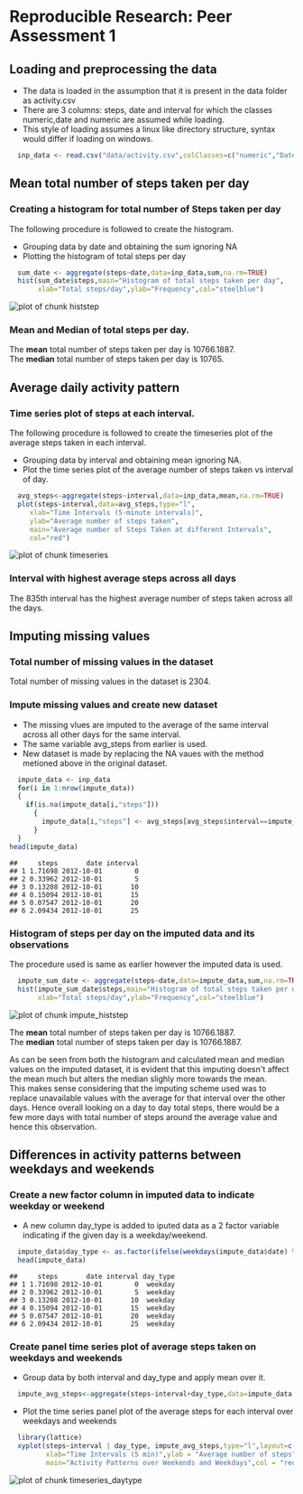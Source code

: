 # Reproducible Research: Peer Assessment 1


## Loading and preprocessing the data
* The data is loaded in the assumption that it is present in the data folder as activity.csv
* There are 3 columns: steps, date and interval  for which the classes numeric,date
and numeric are assumed while loading.
* This style of loading assumes a linux like directory structure,
 syntax would differ if loading on windows.

```r
  inp_data <- read.csv("data/activity.csv",colClasses=c("numeric","Date","numeric"))
```


## Mean total number of steps taken per day
### Creating a histogram for total number of Steps taken per day
The following procedure is followed to create the histogram.  
* Grouping data by date and obtaining the sum ignoring NA
* Plotting the histogram of total steps per day


```r
  sum_date <- aggregate(steps~date,data=inp_data,sum,na.rm=TRUE)
  hist(sum_date$steps,main="Histogram of total steps taken per day",
       xlab="Total steps/day",ylab="Frequency",col="steelblue")
```

![plot of chunk histstep](figure/histstep.png) 

### Mean and Median of total steps per day.  
The __mean__ total number of steps taken per day is 10766.1887.  
The __median__ total number of steps taken per day is 10765.

## Average daily activity pattern
### Time series plot of steps at each interval.  
The following procedure is followed to create the timeseries plot of the average steps 
taken in each interval.
* Grouping data by interval and obtaining mean ignoring NA.  
* Plot the time series plot of the average number of steps taken vs interval of day.


```r
  avg_steps<-aggregate(steps~interval,data=inp_data,mean,na.rm=TRUE)
  plot(steps~interval,data=avg_steps,type="l",
     xlab="Time Intervals (5-minute intervals)", 
     ylab="Average number of steps taken", 
     main="Average number of Steps Taken at different Intervals",
     col="red")
```

![plot of chunk timeseries](figure/timeseries.png) 

### Interval with highest average steps across all days
The 835th interval has the highest 
average number of steps taken across all the days.

## Imputing missing values
### Total number of missing values in the dataset
Total number of missing values in the dataset is 2304.  

### Impute missing values and create new dataset
* The missing vlues are imputed to the average of the same interval across all other days for the same interval.  
* The same variable avg_steps from earlier is used.  
* New dataset is made by replacing the NA vaues with the method metioned above 
in the original dataset.  

```r
  impute_data <- inp_data
  for(i in 1:nrow(impute_data))
  {
    if(is.na(impute_data[i,"steps"]))
      {
        impute_data[i,"steps"] <- avg_steps[avg_steps$interval==impute_data[i,"interval"],"steps"]
      }
  }
head(impute_data)
```

```
##     steps       date interval
## 1 1.71698 2012-10-01        0
## 2 0.33962 2012-10-01        5
## 3 0.13208 2012-10-01       10
## 4 0.15094 2012-10-01       15
## 5 0.07547 2012-10-01       20
## 6 2.09434 2012-10-01       25
```

### Histogram of steps per day on the imputed data and its observations  
The procedure used is same as earlier however the imputed data is used.  

```r
  impute_sum_date <- aggregate(steps~date,data=impute_data,sum,na.rm=TRUE)
  hist(impute_sum_date$steps,main="Histogram of total steps taken per day",
       xlab="Total steps/day",ylab="Frequency",col="steelblue")
```

![plot of chunk impute_histstep](figure/impute_histstep.png) 
  
The __mean__ total number of steps taken per day is 10766.1887.  
The __median__ total number of steps taken per day is 10766.1887.  
  
As can be seen from both the histogram and calculated mean and median values 
on the imputed dataset, it is evident that this imputing doesn't affect the 
mean much but alters the median slighly more towards the mean.  
This makes sense considering that the imputing scheme used was to replace 
unavailable values with the average for that interval over the other days. 
Hence overall looking on a day to day total steps, there would be a few more 
days with total number of steps around the average value and hence this observation.


## Differences in activity patterns between weekdays and weekends

### Create a new factor column in imputed data to indicate weekday or weekend
* A new column day_type is added to iputed data as a 2 factor variable
indicating if the given day is a weekday/weekend.

```r
  impute_data$day_type <- as.factor(ifelse(weekdays(impute_data$date) %in% c("Saturday","Sunday"),"weekend","weekday"))
  head(impute_data)
```

```
##     steps       date interval day_type
## 1 1.71698 2012-10-01        0  weekday
## 2 0.33962 2012-10-01        5  weekday
## 3 0.13208 2012-10-01       10  weekday
## 4 0.15094 2012-10-01       15  weekday
## 5 0.07547 2012-10-01       20  weekday
## 6 2.09434 2012-10-01       25  weekday
```

### Create panel time series plot of average steps taken on weekdays and weekends
* Group data by both interval and day_type and apply mean over it.  

```r
  impute_avg_steps<-aggregate(steps~interval+day_type,data=impute_data,mean,na.rm=TRUE)
```
  
* Plot the time series panel plot of the average steps for each interval over weekdays and weekends

```r
  library(lattice)
  xyplot(steps~interval | day_type, impute_avg_steps,type="l",layout=c(1,2),
         xlab="Time Intervals (5 min)",ylab = "Average number of steps",
         main="Activity Patterns over Weekends and Weekdays",col = "red")
```

![plot of chunk timeseries_daytype](figure/timeseries_daytype.png) 
